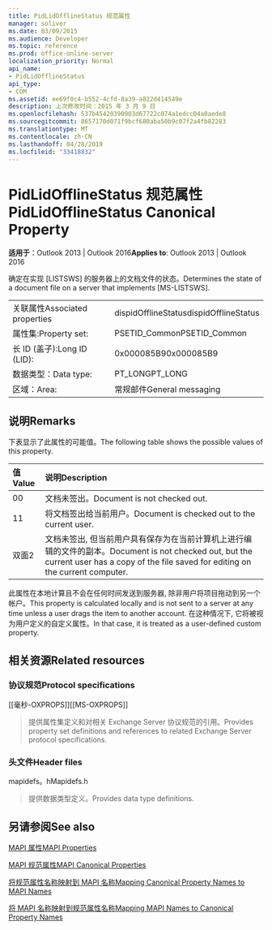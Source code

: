 ```yaml
---
title: PidLidOfflineStatus 规范属性
manager: soliver
ms.date: 03/09/2015
ms.audience: Developer
ms.topic: reference
ms.prod: office-online-server
localization_priority: Normal
api_name:
- PidLidOfflineStatus
api_type:
- COM
ms.assetid: ee69f0c4-b552-4cfd-8a39-a822d414549e
description: 上次修改时间：2015 年 3 月 9 日
ms.openlocfilehash: 537b45420390903d67722c074a1edcc04a0aede8
ms.sourcegitcommit: 8657170d071f9bcf680aba50b9c07f2a4fb82283
ms.translationtype: MT
ms.contentlocale: zh-CN
ms.lasthandoff: 04/28/2019
ms.locfileid: "33418832"
---
```

# <a name="pidlidofflinestatus-canonical-property"></a><span data-ttu-id="c5569-103">PidLidOfflineStatus 规范属性</span><span class="sxs-lookup"><span data-stu-id="c5569-103">PidLidOfflineStatus Canonical Property</span></span>

  
  
<span data-ttu-id="c5569-104">**适用于**：Outlook 2013 | Outlook 2016</span><span class="sxs-lookup"><span data-stu-id="c5569-104">**Applies to**: Outlook 2013 | Outlook 2016</span></span> 
  
<span data-ttu-id="c5569-105">确定在实现 [LISTSWS] 的服务器上的文档文件的状态。</span><span class="sxs-lookup"><span data-stu-id="c5569-105">Determines the state of a document file on a server that implements [MS-LISTSWS].</span></span>
  
|||
|:-----|:-----|
|<span data-ttu-id="c5569-106">关联属性</span><span class="sxs-lookup"><span data-stu-id="c5569-106">Associated properties</span></span>  <br/> |<span data-ttu-id="c5569-107">dispidOfflineStatus</span><span class="sxs-lookup"><span data-stu-id="c5569-107">dispidOfflineStatus</span></span>  <br/> |
|<span data-ttu-id="c5569-108">属性集:</span><span class="sxs-lookup"><span data-stu-id="c5569-108">Property set:</span></span>  <br/> |<span data-ttu-id="c5569-109">PSETID_Common</span><span class="sxs-lookup"><span data-stu-id="c5569-109">PSETID_Common</span></span>  <br/> |
|<span data-ttu-id="c5569-110">长 ID (盖子):</span><span class="sxs-lookup"><span data-stu-id="c5569-110">Long ID (LID):</span></span>  <br/> |<span data-ttu-id="c5569-111">0x000085B9</span><span class="sxs-lookup"><span data-stu-id="c5569-111">0x000085B9</span></span>  <br/> |
|<span data-ttu-id="c5569-112">数据类型：</span><span class="sxs-lookup"><span data-stu-id="c5569-112">Data type:</span></span>  <br/> |<span data-ttu-id="c5569-113">PT_LONG</span><span class="sxs-lookup"><span data-stu-id="c5569-113">PT_LONG</span></span>  <br/> |
|<span data-ttu-id="c5569-114">区域：</span><span class="sxs-lookup"><span data-stu-id="c5569-114">Area:</span></span>  <br/> |<span data-ttu-id="c5569-115">常规邮件</span><span class="sxs-lookup"><span data-stu-id="c5569-115">General messaging</span></span>  <br/> |
   
## <a name="remarks"></a><span data-ttu-id="c5569-116">说明</span><span class="sxs-lookup"><span data-stu-id="c5569-116">Remarks</span></span>

<span data-ttu-id="c5569-117">下表显示了此属性的可能值。</span><span class="sxs-lookup"><span data-stu-id="c5569-117">The following table shows the possible values of this property.</span></span>
  
|<span data-ttu-id="c5569-118">**值**</span><span class="sxs-lookup"><span data-stu-id="c5569-118">**Value**</span></span>|<span data-ttu-id="c5569-119">**说明**</span><span class="sxs-lookup"><span data-stu-id="c5569-119">**Description**</span></span>|
|:-----|:-----|
|<span data-ttu-id="c5569-120">0</span><span class="sxs-lookup"><span data-stu-id="c5569-120">0</span></span>  <br/> |<span data-ttu-id="c5569-121">文档未签出。</span><span class="sxs-lookup"><span data-stu-id="c5569-121">Document is not checked out.</span></span>  <br/> |
|<span data-ttu-id="c5569-122">1</span><span class="sxs-lookup"><span data-stu-id="c5569-122">1</span></span>  <br/> |<span data-ttu-id="c5569-123">将文档签出给当前用户。</span><span class="sxs-lookup"><span data-stu-id="c5569-123">Document is checked out to the current user.</span></span>  <br/> |
|<span data-ttu-id="c5569-124">双面</span><span class="sxs-lookup"><span data-stu-id="c5569-124">2</span></span>  <br/> |<span data-ttu-id="c5569-125">文档未签出, 但当前用户具有保存为在当前计算机上进行编辑的文件的副本。</span><span class="sxs-lookup"><span data-stu-id="c5569-125">Document is not checked out, but the current user has a copy of the file saved for editing on the current computer.</span></span>  <br/> |
   
<span data-ttu-id="c5569-126">此属性在本地计算且不会在任何时间发送到服务器, 除非用户将项目拖动到另一个帐户。</span><span class="sxs-lookup"><span data-stu-id="c5569-126">This property is calculated locally and is not sent to a server at any time unless a user drags the item to another account.</span></span> <span data-ttu-id="c5569-127">在这种情况下, 它将被视为用户定义的自定义属性。</span><span class="sxs-lookup"><span data-stu-id="c5569-127">In that case, it is treated as a user-defined custom property.</span></span>
  
## <a name="related-resources"></a><span data-ttu-id="c5569-128">相关资源</span><span class="sxs-lookup"><span data-stu-id="c5569-128">Related resources</span></span>

### <a name="protocol-specifications"></a><span data-ttu-id="c5569-129">协议规范</span><span class="sxs-lookup"><span data-stu-id="c5569-129">Protocol specifications</span></span>

<span data-ttu-id="c5569-130">[[毫秒-OXPROPS]]</span><span class="sxs-lookup"><span data-stu-id="c5569-130">[[MS-OXPROPS]]</span></span> 
  
> <span data-ttu-id="c5569-131">提供属性集定义和对相关 Exchange Server 协议规范的引用。</span><span class="sxs-lookup"><span data-stu-id="c5569-131">Provides property set definitions and references to related Exchange Server protocol specifications.</span></span>
    
### <a name="header-files"></a><span data-ttu-id="c5569-132">头文件</span><span class="sxs-lookup"><span data-stu-id="c5569-132">Header files</span></span>

<span data-ttu-id="c5569-133">mapidefs。h</span><span class="sxs-lookup"><span data-stu-id="c5569-133">Mapidefs.h</span></span>
  
> <span data-ttu-id="c5569-134">提供数据类型定义。</span><span class="sxs-lookup"><span data-stu-id="c5569-134">Provides data type definitions.</span></span>
    
## <a name="see-also"></a><span data-ttu-id="c5569-135">另请参阅</span><span class="sxs-lookup"><span data-stu-id="c5569-135">See also</span></span>



[<span data-ttu-id="c5569-136">MAPI 属性</span><span class="sxs-lookup"><span data-stu-id="c5569-136">MAPI Properties</span></span>](mapi-properties.md)
  
[<span data-ttu-id="c5569-137">MAPI 规范属性</span><span class="sxs-lookup"><span data-stu-id="c5569-137">MAPI Canonical Properties</span></span>](mapi-canonical-properties.md)
  
[<span data-ttu-id="c5569-138">将规范属性名称映射到 MAPI 名称</span><span class="sxs-lookup"><span data-stu-id="c5569-138">Mapping Canonical Property Names to MAPI Names</span></span>](mapping-canonical-property-names-to-mapi-names.md)
  
[<span data-ttu-id="c5569-139">将 MAPI 名称映射到规范属性名称</span><span class="sxs-lookup"><span data-stu-id="c5569-139">Mapping MAPI Names to Canonical Property Names</span></span>](mapping-mapi-names-to-canonical-property-names.md)

